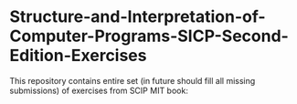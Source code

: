 # Structure-and-Interpretation-of-Computer-Programs-SICP-Second-Edition-Exercises
This repository contains entire set (in future should fill all missing submissions) of exercises from SCIP MIT book:
